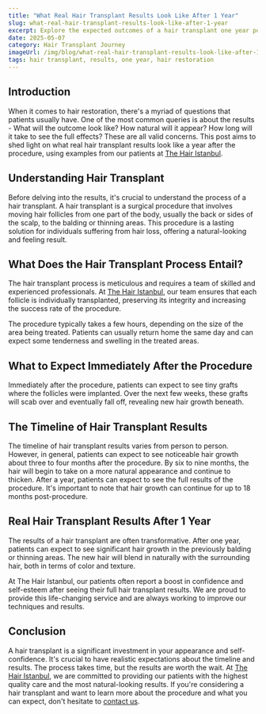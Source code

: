 ```yaml
---
title: "What Real Hair Transplant Results Look Like After 1 Year"
slug: what-real-hair-transplant-results-look-like-after-1-year
excerpt: Explore the expected outcomes of a hair transplant one year post-procedure at The Hair Istanbul. Understand the process and see real-life examples.
date: 2025-05-07
category: Hair Transplant Journey
imageUrl: /img/blog/what-real-hair-transplant-results-look-like-after-1-year.png
tags: hair transplant, results, one year, hair restoration
---
```


<h2>Introduction</h2>

<p>When it comes to hair restoration, there's a myriad of questions that patients usually have. One of the most common queries is about the results - What will the outcome look like? How natural will it appear? How long will it take to see the full effects? These are all valid concerns. This post aims to shed light on what real hair transplant results look like a year after the procedure, using examples from our patients at <a href="https://thehairistanbul.com">The Hair Istanbul</a>.</p>

<h2>Understanding Hair Transplant</h2>

<p>Before delving into the results, it's crucial to understand the process of a hair transplant. A hair transplant is a surgical procedure that involves moving hair follicles from one part of the body, usually the back or sides of the scalp, to the balding or thinning areas. This procedure is a lasting solution for individuals suffering from hair loss, offering a natural-looking and feeling result. </p>

<h2>What Does the Hair Transplant Process Entail?</h2>

<p>The hair transplant process is meticulous and requires a team of skilled and experienced professionals. At <a href="https://thehairistanbul.com">The Hair Istanbul</a>, our team ensures that each follicle is individually transplanted, preserving its integrity and increasing the success rate of the procedure.</p>

<p>The procedure typically takes a few hours, depending on the size of the area being treated. Patients can usually return home the same day and can expect some tenderness and swelling in the treated areas.</p>

<h2>What to Expect Immediately After the Procedure</h2>

<p>Immediately after the procedure, patients can expect to see tiny grafts where the follicles were implanted. Over the next few weeks, these grafts will scab over and eventually fall off, revealing new hair growth beneath.</p>

<h2>The Timeline of Hair Transplant Results</h2>

<p>The timeline of hair transplant results varies from person to person. However, in general, patients can expect to see noticeable hair growth about three to four months after the procedure. By six to nine months, the hair will begin to take on a more natural appearance and continue to thicken. After a year, patients can expect to see the full results of the procedure. It's important to note that hair growth can continue for up to 18 months post-procedure.</p>

<h2>Real Hair Transplant Results After 1 Year</h2>

<p>The results of a hair transplant are often transformative. After one year, patients can expect to see significant hair growth in the previously balding or thinning areas. The new hair will blend in naturally with the surrounding hair, both in terms of color and texture.</p>

<p>At The Hair Istanbul, our patients often report a boost in confidence and self-esteem after seeing their full hair transplant results. We are proud to provide this life-changing service and are always working to improve our techniques and results.</p>

<h2>Conclusion</h2>

<p>A hair transplant is a significant investment in your appearance and self-confidence. It's crucial to have realistic expectations about the timeline and results. The process takes time, but the results are worth the wait. At <a href="https://thehairistanbul.com">The Hair Istanbul</a>, we are committed to providing our patients with the highest quality care and the most natural-looking results. If you're considering a hair transplant and want to learn more about the procedure and what you can expect, don't hesitate to <a href="https://thehairistanbul.com/contact">contact us</a>.</p>